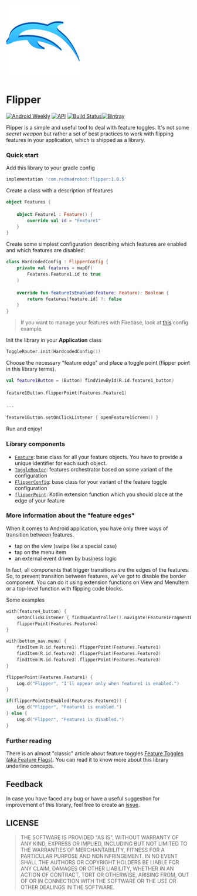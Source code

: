 <img src="images/logo.png"/>

# Flipper
[![Android Weekly](https://img.shields.io/badge/Android%20Weekly-%23384-green)](https://androidweekly.net/issues/issue-384)
[![API](https://img.shields.io/badge/API-16%2B-red.svg?style=flat)]((https://android-arsenal.com/api?level=16))
[![Build Status](https://travis-ci.org/RedMadRobot/flipper.svg?branch=master)](https://travis-ci.org/RedMadRobot/flipper)[![Bintray](https://img.shields.io/bintray/v/redmadrobot-opensource/android/flipper)](https://bintray.com/redmadrobot-opensource/android/flipper/_latestVersion)

Flipper is a simple and useful tool to deal with feature toggles. It's not some *secret weapon* but rather a set of best practices to work with flipping features in your application, which is shipped as a library.

### Quick start

Add this library to your gradle config
```groovy
implementation 'com.redmadrobot:flipper:1.0.5'
```

Create a class with a description of features
```kotlin
object Features {

    object Feature1 : Feature() {
        override val id = "Feature1"
    }
}
``` 

Create some simplest configuration describing which features are enabled and which features are disabled:
```kotlin
class HardcodedConfig : FlipperConfig {
    private val features = mapOf(
        Features.Feature1.id to true
    )

    override fun featureIsEnabled(feature: Feature): Boolean {
        return features[feature.id] ?: false
    }
}
``` 
> If you want to manage your features with Firebase, look at [this](https://github.com/RedMadRobot/flipper/blob/master/app/src/main/java/com/redmadrobot/sample/configs/RemoteConfig.kt) config example.   

Init the library in your **Application** class
```kotlin
ToggleRouter.init(HardcodedConfig())
```

Choose the necessary "feature edge" and place a toggle point (flipper point in this library terms).
```kotlin
val feature1Button = (Button) findViewById(R.id.feature1_button)

feature1Button.flipperPoint(Features.Feature1)

...

feature1Button.setOnClickListener { openFeature1Screen() }
```

Run and enjoy!

### Library components

- [`Feature`](https://github.com/RedMadRobot/flipper/blob/master/flipper/src/main/kotlin/com/redmadrobot/flipper/Feature.kt): base class for all your feature objects. You have to provide a unique identifier for each such object.
- [`ToggleRouter`](https://github.com/RedMadRobot/flipper/blob/master/flipper/src/main/kotlin/com/redmadrobot/flipper/ToggleRouter.kt): features orchestrator based on some variant of the configuration   
- [`FlipperConfig`](https://github.com/RedMadRobot/flipper/blob/master/flipper/src/main/kotlin/com/redmadrobot/flipper/config/FlipperConfig.kt): base class for your variant of the feature toggle configuration
- [`flipperPoint`](https://github.com/RedMadRobot/flipper/blob/master/flipper/src/main/kotlin/com/redmadrobot/flipper/FlipperExt.kt): Kotlin extension function which you should place at the edge of your feature

### More information about the "feature edges"
When it comes to Android application, you have only three ways of transition between features. 
- tap on the view (swipe like a special case)
- tap on the menu item
- an external event driven by business logic

In fact, all components that trigger transitions are the edges of the features. So, to prevent transition between features, we've got to disable the border component. You can do it using extension functions on View and MenuItem or a top-level function with flipping code blocks.

Some examples
```kotlin
with(feature4_button) {
    setOnClickListener { findNavController().navigate(Feature1FragmentDirections.toFeature4()) }
    flipperPoint(Features.Feature4)
}
```

```kotlin
with(bottom_nav.menu) {
    findItem(R.id.feature1).flipperPoint(Features.Feature1)
    findItem(R.id.feature2).flipperPoint(Features.Feature2)
    findItem(R.id.feature3).flipperPoint(Features.Feature3)
}
```

```kotlin
flipperPoint(Features.Feature1) {
    Log.d("Flipper", "I'll appear only when feature1 is enabled.")
}
```

```kotlin
if(flipperPointIsEnabled(Features.Feature1)) {
    Log.d("Flipper", "Feature1 is enabled.")
} else {
    Log.d("Flipper", "Feature1 is disabled.")
}
```
        
### Further reading
There is an almost "classic" article about feature toggles [Feature Toggles (aka Feature Flags)](https://www.martinfowler.com/articles/feature-toggles.html). You can read it to know more about this library underline concepts.

## Feedback
In case you have faced any bug or have a useful suggestion for improvement of this library, feel free to create an [issue](https://github.com/RedMadRobot/flipper/issues). 

## LICENSE

>THE SOFTWARE IS PROVIDED "AS IS", WITHOUT WARRANTY OF ANY KIND, EXPRESS OR IMPLIED, INCLUDING BUT NOT LIMITED TO THE WARRANTIES OF MERCHANTABILITY, FITNESS FOR A PARTICULAR PURPOSE AND NONINFRINGEMENT. IN NO EVENT SHALL THE AUTHORS OR COPYRIGHT HOLDERS BE LIABLE FOR ANY CLAIM, DAMAGES OR OTHER LIABILITY, WHETHER IN AN ACTION OF CONTRACT, TORT OR OTHERWISE, ARISING FROM, OUT OF OR IN CONNECTION WITH THE SOFTWARE OR THE USE OR OTHER DEALINGS IN THE SOFTWARE.

